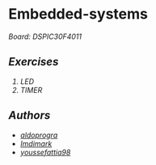 # Embedded-systems

<em>Board:  DSPIC30F4011 <em>

## Exercises

1) LED
1) TIMER

## Authors

* [aldoprogra](https://github.com/aldoprogra)
* [Imdimark](https://github.com/Imdimark)
* [youssefattia98](https://github.com/youssefattia98)
